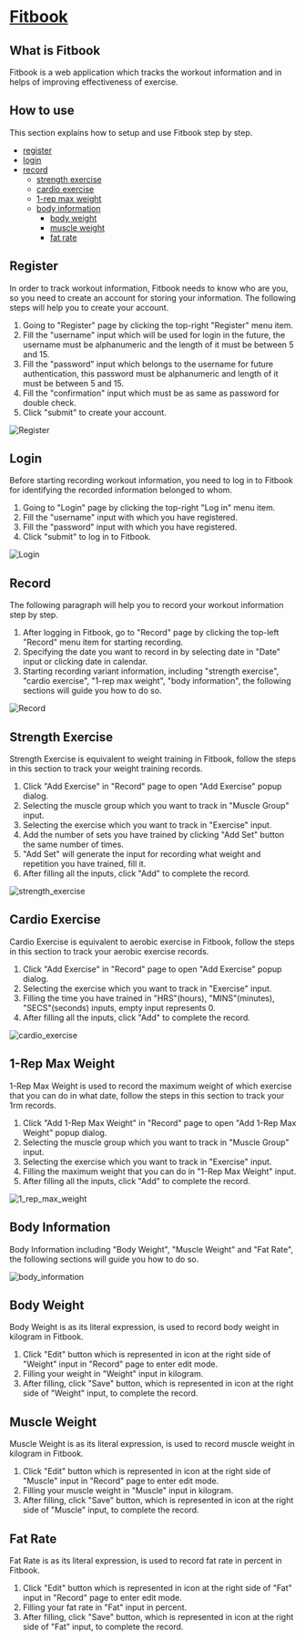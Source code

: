 # [Fitbook](http://34.72.208.138)

## What is Fitbook

Fitbook is a web application which tracks the workout information and in helps of improving effectiveness of exercise.

## How to use

This section explains how to setup and use Fitbook step by step.  

* [register](#register)
* [login](#login)
* [record](#record)
    * [strength exercise](#strength-exercise)
    * [cardio exercise](#cardio-exercise)
    * [1-rep max weight](#1-rep-max-weight)
    * [body information](#body-information)
        * [body weight](#body-weight)
        * [muscle weight](#muscle-weight)
        * [fat rate](#fat-rate)

## <a id="register"></a>Register

In order to track workout information, Fitbook needs to know who are you, so you need to create an account for storing your information. The following steps will help you to create your account.  
1. Going to "Register" page by clicking the top-right "Register" menu item.
2. Fill the "username" input which will be used for login in the future, the username must be alphanumeric and the length of it must be between 5 and 15.
3. Fill the "password" input which belongs to the username for future authentication, this password must be alphanumeric and length of it must be between 5 and 15.
4. Fill the "confirmation" input which must be as same as password for double check. 
5. Click "submit" to create your account.

![Register](README/register.png)

## <a id="login"></a>Login

Before starting recording workout information, you need to log in to Fitbook for identifying the recorded information belonged to whom.

1. Going to "Login" page by clicking the top-right "Log in" menu item.
2. Fill the "username" input with which you have registered.
3. Fill the "password" input with which you have registered.
5. Click "submit" to log in to Fitbook.

![Login](README/login.png)

## <a id="record"></a>Record

The following paragraph will help you to record your workout information step by step.

1. After logging in Fitbook, go to "Record" page by clicking the top-left "Record" menu item for starting recording.
2. Specifying the date you want to record in by selecting date in "Date" input or clicking date in calendar.
3. Starting recording variant information, including "strength exercise", "cardio exercise", "1-rep max weight", "body information", the following sections will guide you how to do so.

![Record](README/record.png)

## <a id="strength-exercise"></a>Strength Exercise

Strength Exercise is equivalent to weight training in Fitbook, follow the steps in this section to track your weight training records.

1. Click "Add Exercise" in "Record" page to open "Add Exercise" popup dialog.
2. Selecting the muscle group which you want to track in "Muscle Group" input.
3. Selecting the exercise which you want to track in "Exercise" input.
4. Add the number of sets you have trained by clicking "Add Set" button the same number of times.
5. "Add Set" will generate the input for recording what weight and repetition you have trained, fill it.
6. After filling all the inputs, click "Add" to complete the record.

![strength_exercise](README/strength_exercise.png)

## <a id="cardio-exercise"></a>Cardio Exercise

Cardio Exercise is equivalent to aerobic exercise in Fitbook, follow the steps in this section to track your aerobic exercise records.

1. Click "Add Exercise" in "Record" page to open "Add Exercise" popup dialog.
2. Selecting the exercise which you want to track in "Exercise" input.
3. Filling the time you have trained in "HRS"(hours), "MINS"(minutes), "SECS"(seconds) inputs, empty input represents 0.
4. After filling all the inputs, click "Add" to complete the record.

![cardio_exercise](README/cardio_exercise.png)

## <a id="1-rep-max-weight"></a>1-Rep Max Weight

1-Rep Max Weight is used to record the maximum weight of which exercise that you can do in what date, follow the steps in this section to track your 1rm records.

1. Click "Add 1-Rep Max Weight" in "Record" page to open "Add 1-Rep Max Weight" popup dialog.
2. Selecting the muscle group which you want to track in "Muscle Group" input.
3. Selecting the exercise which you want to track in "Exercise" input.
4. Filling the maximum weight that you can do in "1-Rep Max Weight" input.
5. After filling all the inputs, click "Add" to complete the record.

![1_rep_max_weight](README/1_rep_max_weight.png)

## <a id="body-information"></a>Body Information

Body Information including "Body Weight", "Muscle Weight" and "Fat Rate", the following sections will guide you how to do so.

![body_information](README/body_information.png)

## <a id="body-weight"></a>Body Weight

Body Weight is as its literal expression, is used to record body weight in kilogram in Fitbook.

1. Click "Edit" button which is represented in icon at the right side of "Weight" input in "Record" page to enter edit mode.
2. Filling your weight in "Weight" input in kilogram.
4. After filling, click "Save" button, which is represented in icon at the right side of "Weight" input, to complete the record.

## <a id="muscle-weight"></a>Muscle Weight

Muscle Weight is as its literal expression, is used to record muscle weight in kilogram in Fitbook.

1. Click "Edit" button which is represented in icon at the right side of "Muscle" input in "Record" page to enter edit mode.
2. Filling your muscle weight in "Muscle" input in kilogram.
4. After filling, click "Save" button, which is represented in icon at the right side of "Muscle" input, to complete the record.

## <a id="fat-rate"></a>Fat Rate

Fat Rate is as its literal expression, is used to record fat rate in percent in Fitbook.

1. Click "Edit" button which is represented in icon at the right side of "Fat" input in "Record" page to enter edit mode.
2. Filling your fat rate in "Fat" input in percent.
4. After filling, click "Save" button, which is represented in icon at the right side of "Fat" input, to complete the record.